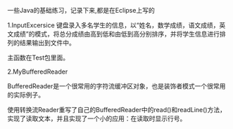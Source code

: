 一些Java的基础练习，记录下来,都是在Eclipse上写的

1.InputExcersice
键盘录入多名学生的信息，以“姓名，数学成绩，语文成绩，英文成绩”的模式，将总分成绩由高到低和由低到高分别排序，并将学生信息进行排列的结果输出到文件中。

主函数在Test包里面。



2.MyBufferedReader

BufferedReader是一个很常用的字符流缓冲区对象，也是装饰者模式一个很常用的实际例子。

使用转换流Reader重写了自己的BufferedReader中的read()和readLine()方法，实现了读取文本，并且实现了一个小的应用：在读取时显示行号。